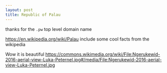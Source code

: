 ```yaml
---
layout: post
title: Republic of Palau
---
```


thanks for the `.pw` top level domain name

<https://en.wikipedia.org/wiki/Palau>
include some cool facts from the wikipedia

Wow it is beautiful
<https://commons.wikimedia.org/wiki/File:Ngerukewid-2016-aerial-view-Luka-Peternel.jpg#/media/File:Ngerukewid-2016-aerial-view-Luka-Peternel.jpg>
